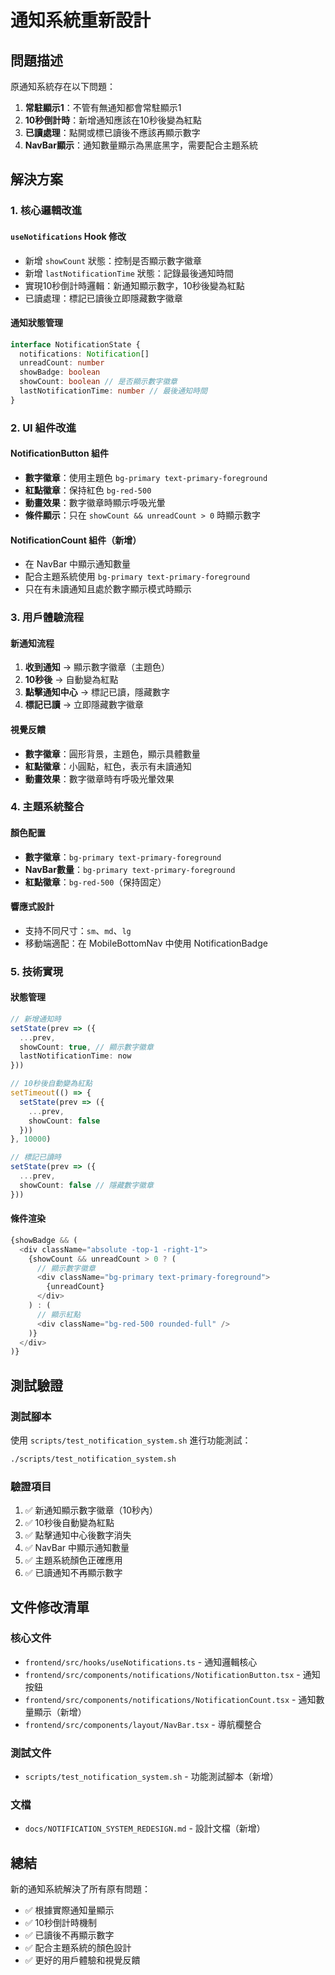 # 通知系統重新設計

## 問題描述

原通知系統存在以下問題：
1. **常駐顯示1**：不管有無通知都會常駐顯示1
2. **10秒倒計時**：新增通知應該在10秒後變為紅點
3. **已讀處理**：點開或標已讀後不應該再顯示數字
4. **NavBar顯示**：通知數量顯示為黑底黑字，需要配合主題系統

## 解決方案

### 1. 核心邏輯改進

#### `useNotifications` Hook 修改
- 新增 `showCount` 狀態：控制是否顯示數字徽章
- 新增 `lastNotificationTime` 狀態：記錄最後通知時間
- 實現10秒倒計時邏輯：新通知顯示數字，10秒後變為紅點
- 已讀處理：標記已讀後立即隱藏數字徽章

#### 通知狀態管理
```typescript
interface NotificationState {
  notifications: Notification[]
  unreadCount: number
  showBadge: boolean
  showCount: boolean // 是否顯示數字徽章
  lastNotificationTime: number // 最後通知時間
}
```

### 2. UI 組件改進

#### NotificationButton 組件
- **數字徽章**：使用主題色 `bg-primary text-primary-foreground`
- **紅點徽章**：保持紅色 `bg-red-500`
- **動畫效果**：數字徽章時顯示呼吸光暈
- **條件顯示**：只在 `showCount && unreadCount > 0` 時顯示數字

#### NotificationCount 組件（新增）
- 在 NavBar 中顯示通知數量
- 配合主題系統使用 `bg-primary text-primary-foreground`
- 只在有未讀通知且處於數字顯示模式時顯示

### 3. 用戶體驗流程

#### 新通知流程
1. **收到通知** → 顯示數字徽章（主題色）
2. **10秒後** → 自動變為紅點
3. **點擊通知中心** → 標記已讀，隱藏數字
4. **標記已讀** → 立即隱藏數字徽章

#### 視覺反饋
- **數字徽章**：圓形背景，主題色，顯示具體數量
- **紅點徽章**：小圓點，紅色，表示有未讀通知
- **動畫效果**：數字徽章時有呼吸光暈效果

### 4. 主題系統整合

#### 顏色配置
- **數字徽章**：`bg-primary text-primary-foreground`
- **NavBar數量**：`bg-primary text-primary-foreground`
- **紅點徽章**：`bg-red-500`（保持固定）

#### 響應式設計
- 支持不同尺寸：`sm`、`md`、`lg`
- 移動端適配：在 MobileBottomNav 中使用 NotificationBadge

### 5. 技術實現

#### 狀態管理
```typescript
// 新增通知時
setState(prev => ({
  ...prev,
  showCount: true, // 顯示數字徽章
  lastNotificationTime: now
}))

// 10秒後自動變為紅點
setTimeout(() => {
  setState(prev => ({
    ...prev,
    showCount: false
  }))
}, 10000)

// 標記已讀時
setState(prev => ({
  ...prev,
  showCount: false // 隱藏數字徽章
}))
```

#### 條件渲染
```typescript
{showBadge && (
  <div className="absolute -top-1 -right-1">
    {showCount && unreadCount > 0 ? (
      // 顯示數字徽章
      <div className="bg-primary text-primary-foreground">
        {unreadCount}
      </div>
    ) : (
      // 顯示紅點
      <div className="bg-red-500 rounded-full" />
    )}
  </div>
)}
```

## 測試驗證

### 測試腳本
使用 `scripts/test_notification_system.sh` 進行功能測試：

```bash
./scripts/test_notification_system.sh
```

### 驗證項目
1. ✅ 新通知顯示數字徽章（10秒內）
2. ✅ 10秒後自動變為紅點
3. ✅ 點擊通知中心後數字消失
4. ✅ NavBar 中顯示通知數量
5. ✅ 主題系統顏色正確應用
6. ✅ 已讀通知不再顯示數字

## 文件修改清單

### 核心文件
- `frontend/src/hooks/useNotifications.ts` - 通知邏輯核心
- `frontend/src/components/notifications/NotificationButton.tsx` - 通知按鈕
- `frontend/src/components/notifications/NotificationCount.tsx` - 通知數量顯示（新增）
- `frontend/src/components/layout/NavBar.tsx` - 導航欄整合

### 測試文件
- `scripts/test_notification_system.sh` - 功能測試腳本（新增）

### 文檔
- `docs/NOTIFICATION_SYSTEM_REDESIGN.md` - 設計文檔（新增）

## 總結

新的通知系統解決了所有原有問題：
- ✅ 根據實際通知量顯示
- ✅ 10秒倒計時機制
- ✅ 已讀後不再顯示數字
- ✅ 配合主題系統的顏色設計
- ✅ 更好的用戶體驗和視覺反饋
